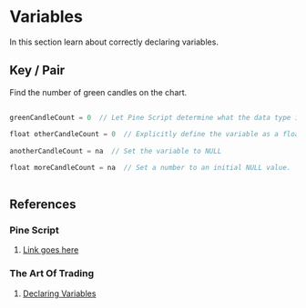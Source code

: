 # Variables  
In this section learn about correctly declaring variables.  
  
## Key / Pair  

Find the number of green candles on the chart.  
```js  
  
greenCandleCount = 0  // Let Pine Script determine what the data type is.  
  
float otherCandleCount = 0  // Explicitly define the variable as a float.
  
anotherCandleCount = na  // Set the variable to NULL

float moreCandleCount = na  // Set a number to an initial NULL value.
  
```  


## References  
  
### Pine Script    
1. [Link goes here](#)  

### The Art Of Trading  
1. [Declaring Variables](https://youtu.be/HYyuYgPRLpc?list=PLSP_1DBafH-ES8Fw_noPA8d3dNxScysjc&t=4441)  